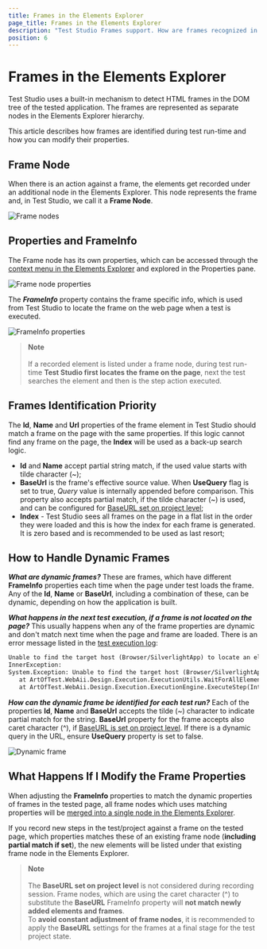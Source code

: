 ```yaml
---
title: Frames in the Elements Explorer
page_title: Frames in the Elements Explorer
description: "Test Studio Frames support. How are frames recognized in Test Studio test execution. How to handle dynamic frames? A frame is dynamic and Test Studio test run fails by each execution. Test Studio cannot find a frame. Test fails with 'Unable to find the target host' message. Frame Not Found Error message"
position: 6
---
```

# Frames in the Elements Explorer

Test Studio uses a built-in mechanism to detect HTML frames in the DOM tree of the tested application. The frames are represented as separate nodes in the Elements Explorer hierarchy.

This article describes how frames are identified during test run-time and how you can modify their properties.

## Frame Node

When there is an action against a frame, the elements get recorded under an additional node in the Elements Explorer. This node represents the frame and, in Test Studio, we call it a __Frame Node__.

![Frame nodes](/img/features/elements-explorer/frames/fig0.png)

## Properties and FrameInfo

The Frame node has its own properties, which can be accessed through the <a href="/automated-tests/elements/overview#elements-explorer-context-menu" target="_blank">context menu in the Elements Explorer</a> and explored in the Properties pane.

![Frame node properties](/img/features/elements-explorer/frames/fig1.png)

The __*FrameInfo*__ property contains the frame specific info, which is used from Test Studio to locate the frame on the web page when a test is executed.

![FrameInfo properties](/img/features/elements-explorer/frames/fig2.png)

> __Note__
><br>
><br>
> If a recorded element is listed under a frame node, during test run-time __Test Studio first locates the frame on the page__, next the test searches the element and then is the step action executed.

## Frames Identification Priority

The __Id__, __Name__ and __Url__ properties of the frame element in Test Studio should match a frame on the page with the same properties. If this logic cannot find any frame on the page, the __Index__ will be used as a back-up search logic.

* __Id__ and __Name__ accept partial string match, if the used value starts with tilde character (~);
* __BaseUrl__ is the frame's effective source value. When __UseQuery__ flag is set to true, _Query_ value is internally appended before comparison. This property also accepts partial match, if the tilde character (~) is used, and can be configured for <a href="/knowledge-base/test-execution-kb/base-url#using-the-baseurl-with-frames" target="_blank">BaseURL set on project level</a>;
* __Index__ - Test Studio sees all frames on the page in a flat list in the order they were loaded and this is how the index for each frame is generated. It is zero based and is recommended to be used as last resort;

## How to Handle Dynamic Frames

___What are dynamic frames?___ These are frames, which have different __FrameInfo__ properties each time when the page under test loads the frame. Any of the __Id__, __Name__ or __BaseUrl__, including a combination of these, can be dynamic, depending on how the application is built.

___What happens in the next test execution, if a frame is not located on the page?___ This usually happens when any of the frame properties are dynamic and don't match next time when the page and frame are loaded. There is an error message listed in the <a href="/automated-tests/test-results/analyze-quick-run-results#generate-the-quick-execution-log" target="_blank">test execution log</a>:

``` XML
Unable to find the target host (Browser/SilverlightApp) to locate an element. Failure: Waiting for frame '[Frame:id=<>,name=<>,src=<>,UseQuery:False]' timed out. Error: Wait for condition has timed out
InnerException:
System.Exception: Unable to find the target host (Browser/SilverlightApp) to locate an element. Failure: Waiting for frame '[Frame:id=<>,name=<>,src=<>,UseQuery:False]' timed out. Error: Wait for condition has timed out
   at ArtOfTest.WebAii.Design.Execution.ExecutionUtils.WaitForAllElements(IAutomationHost host, AutomationDescriptor descriptor, Int32 timeout, Int32 imageSearchTimeout, Int32 imageSearchDelay, Boolean searchByImageFirst)
   at ArtOfTest.WebAii.Design.Execution.ExecutionEngine.ExecuteStep(Int32 order)

```

___How can the dynamic frame be identified for each test run?___ Each of the properties __Id__, __Name__ and __BaseUrl__ accepts the tilde (~) character to indicate partial match for the string. __BaseUrl__ property for the frame accepts also caret character (^), if <a href="/knowledge-base/test-execution-kb/base-url#using-the-baseurl-with-frames" target="_blank">BaseURL is set on project level</a>. If there is a dynamic query in the URL, ensure __UseQuery__ property is set to false.

![Dynamic frame](/img/features/elements-explorer/frames/fig3.png)

## What Happens If I Modify the Frame Properties

When adjusting the __FrameInfo__ properties to match the dynamic properties of frames in the tested page, all frame nodes which uses matching properties will be <a href="/automated-tests/elements/merge-page-nodes" target="_blank">merged into a single node in the Elements Explorer</a>.

If you record new steps in the test/project against a frame on the tested page, which properties matches these of an existing frame node (__including partial match if set__), the new elements will be listed under that existing frame node in the Elements Explorer.

> __Note__
><br>
><br>
> The __BaseURL set on project level__ is not considered during recording session. Frame nodes, which are using the caret character (^) to substitute the __BaseURL__ FrameInfo property will __not match newly added elements and frames__.
><br>
> To __avoid constant adjustment of frame nodes__, it is recommended to apply the __BaseURL__ settings for the frames at a final stage for the test project state.
